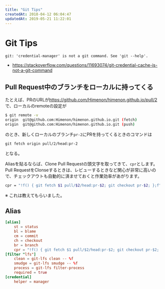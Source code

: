 ```yaml
---
title: "Git Tips"
createdAt: 2018-04-12 06:04:47
updatedAt: 2019-05-21 11:22:01
---
```


# Git Tips


```
git: 'credential-manager' is not a git command. See 'git --help'.
```

- <https://stackoverflow.com/questions/11693074/git-credential-cache-is-not-a-git-command>


## Pull Request中のブランチをローカルに持ってくる

たとえば、PRのURLが<https://github.com/Himenon/himenon.github.io/pull/2>で、ローカルのremoteの設定が

```bash
$ git remote -v
origin  git@github.com:Himenon/himenon.github.io.git (fetch)
origin  git@github.com:Himenon/himenon.github.io.git (push)
```

のとき、新しくローカルのブランチ`pr-2`にPRを持ってくるときのコマンドは

```
git fetch origin pull/2/head:pr-2
```

となる。

Aliasを貼るならば、Clone Pull Requestの頭文字を取ってきて、`cpr`とします。Pull RequestをClonseするときは、レビューするときなど関心が非常に高いので、チェックアウトも自動的に済ませておくと作業効率があがります。

```sh
cpr = "!f() { git fetch $1 pull/$2/head:pr-$2; git checkout pr-$2; };f"
```

※ これは教えてもらいました。

## Alias

```conf
[alias]
	st = status
	bl = blame
	cm = commit
	ch = checkout
	br = branch
	cpr = "!f() { git fetch $1 pull/$2/head:pr-$2; git checkout pr-$2; };f"
[filter "lfs"]
	clean = git-lfs clean -- %f
	smudge = git-lfs smudge -- %f
	process = git-lfs filter-process
	required = true
[credential]
	helper = manager
```
